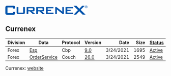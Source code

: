 [![Currenex](https://github.com/Open-Markets-Initiative/Directory/blob/main/Organizations/Currenex/Images/Logo.png)](https://currenex.com)


## Currenex

| Division | Data | Protocol | Version | Date | Size | [Status][Omi.Glossary.Status] | [Testing][Omi.Glossary.Testing] | Specification |
| --- | --- | --- | --- | ---: | ---: | --- | --- | --- |
| Forex | [Esp][Currenex.Forex.Esp.Cbp.v9.0.Dissector] | Cbp | [9.0][Currenex.Forex.Esp.Cbp.v9.0.Dissector] | 3/24/2021 | 1695 | [Active][Omi.Glossary.Status.Active] | [Beta][Omi.Glossary.Testing.Beta] | [url][Currenex.Forex.Esp.Cbp.v9.0.Url] - [pdf][Currenex.Forex.Esp.Cbp.v9.0.Pdf] |
| Forex | [OrderService][Currenex.Forex.OrderService.Couch.v26.0.Dissector] | Couch | [26.0][Currenex.Forex.OrderService.Couch.v26.0.Dissector] | 3/24/2021 | 2549 | [Active][Omi.Glossary.Status.Active] | [Beta][Omi.Glossary.Testing.Beta] | [url][Currenex.Forex.OrderService.Couch.v26.0.Url] - [pdf][Currenex.Forex.OrderService.Couch.v26.0.Pdf] |


Currenex: [website](https://currenex.com "Go to Currenex")


[Omi.Glossary.Status]: https://github.com/Open-Markets-Initiative/Directory/blob/main/Glossary/Status.md "Protocol Deployment Status"
[Omi.Glossary.Status.Active]: https://github.com/Open-Markets-Initiative/Directory/blob/main/Glossary/Status.md "Deployment Status: Protocol is in active production"
[Omi.Glossary.Status.Deprecated]: https://github.com/Open-Markets-Initiative/Directory/blob/main/Glossary/Status.md "Deployment Status: Protocol is no longer in active use"
[Omi.Glossary.Status.Future]: https://github.com/Open-Markets-Initiative/Directory/blob/main/Glossary/Status.md "Deployment Status: Protocol is not yet deployed to an active production environment"
[Omi.Glossary.Status.Unknown]: https://github.com/Open-Markets-Initiative/Directory/blob/main/Glossary/Status.md "Deployment Status: Protocol deployment status is unknown"
[Omi.Glossary.Status.Header]: https://github.com/Open-Markets-Initiative/Directory/blob/main/Glossary/Status.md "Deployment Status: Header only protocol provided for debugging"
[Omi.Glossary.Testing]: https://github.com/Open-Markets-Initiative/Directory/blob/main/Glossary/Testing.md "Protocol Testing Status"
[Omi.Glossary.Testing.Verified]: https://github.com/Open-Markets-Initiative/Directory/blob/main/Glossary/Testing.md "Testing Status: Protocol has been tested on live data"
[Omi.Glossary.Testing.Incomplete]: https://github.com/Open-Markets-Initiative/Directory/blob/main/Glossary/Testing.md "Testing Status: Protocol has been tested on live data but contains known issues"
[Omi.Glossary.Testing.Beta]: https://github.com/Open-Markets-Initiative/Directory/blob/main/Glossary/Testing.md "Testing Status: Protocol has not been tested and structure is speculative"
[Omi.Glossary.Testing.Untested]: https://github.com/Open-Markets-Initiative/Directory/blob/main/Glossary/Testing.md "Testing Status: Protocol has not been tested on live data"

[Currenex.Forex.Esp.Cbp.v9.0.Dissector]: https://github.com/Open-Markets-Initiative/wireshark-lua/blob/main/Currenex/Currenex_Forex_Esp_Cbp_v9_0_Dissector.lua "Currenex Forex Esp Cbp v9.0 Wireshark Dissector"
[Currenex.Forex.Esp.Cbp.v9.0.Url]: https://www.currenex.com/support "Currenex 9.0 Url"
[Currenex.Forex.Esp.Cbp.v9.0.Pdf]: https://github.com/Open-Markets-Initiative/Directory/blob/main/Organizations/Currenex/Specifications/Esp/Currenex.Forex.Esp.Cbp.v9.pdf "Currenex 9.0 Pdf"
[Currenex.Forex.OrderService.Couch.v26.0.Dissector]: https://github.com/Open-Markets-Initiative/wireshark-lua/blob/main/Currenex/Currenex_Forex_OrderService_Couch_v26_0_Dissector.lua "Currenex Forex OrderService Couch v26.0 Wireshark Dissector"
[Currenex.Forex.OrderService.Couch.v26.0.Url]: https://www.currenex.com/support "Currenex 26.0 Url"
[Currenex.Forex.OrderService.Couch.v26.0.Pdf]: https://github.com/Open-Markets-Initiative/Directory/blob/main/Organizations/Currenex/Specifications/Esp/Currenex.Forex.Esp.Cbp.v9.pdf "Currenex 26.0 Pdf"
